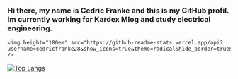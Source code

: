 ### Hi there, my name is Cedric Franke and this is my GitHub profil. Im currently working for Kardex Mlog and study electrical engineering.


    <img height="180em" src="https://github-readme-stats.vercel.app/api?                username=cedricfranke28&show_icons=true&theme=radical&hide_border=true&&count_private=true&include_all_commits=true" />

  [![Top Langs](https://github-readme-stats.vercel.app/api/top-langs/?username=cedricfranke28&theme=radical&layout=compact)](https://github.com/anuraghazra/github-readme-stats)

